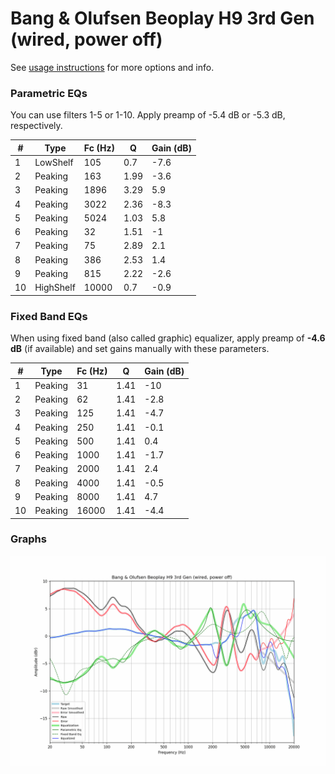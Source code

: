 # Bang & Olufsen Beoplay H9 3rd Gen (wired, power off)
See [usage instructions](https://github.com/jaakkopasanen/AutoEq#usage) for more options and info.

### Parametric EQs
You can use filters 1-5 or 1-10. Apply preamp of -5.4 dB or -5.3 dB, respectively.

|   # | Type      |   Fc (Hz) |    Q |   Gain (dB) |
|-----|-----------|-----------|------|-------------|
|   1 | LowShelf  |       105 | 0.7  |        -7.6 |
|   2 | Peaking   |       163 | 1.99 |        -3.6 |
|   3 | Peaking   |      1896 | 3.29 |         5.9 |
|   4 | Peaking   |      3022 | 2.36 |        -8.3 |
|   5 | Peaking   |      5024 | 1.03 |         5.8 |
|   6 | Peaking   |        32 | 1.51 |        -1   |
|   7 | Peaking   |        75 | 2.89 |         2.1 |
|   8 | Peaking   |       386 | 2.53 |         1.4 |
|   9 | Peaking   |       815 | 2.22 |        -2.6 |
|  10 | HighShelf |     10000 | 0.7  |        -0.9 |

### Fixed Band EQs
When using fixed band (also called graphic) equalizer, apply preamp of **-4.6 dB** (if available) and set gains manually with these parameters.

|   # | Type    |   Fc (Hz) |    Q |   Gain (dB) |
|-----|---------|-----------|------|-------------|
|   1 | Peaking |        31 | 1.41 |       -10   |
|   2 | Peaking |        62 | 1.41 |        -2.8 |
|   3 | Peaking |       125 | 1.41 |        -4.7 |
|   4 | Peaking |       250 | 1.41 |        -0.1 |
|   5 | Peaking |       500 | 1.41 |         0.4 |
|   6 | Peaking |      1000 | 1.41 |        -1.7 |
|   7 | Peaking |      2000 | 1.41 |         2.4 |
|   8 | Peaking |      4000 | 1.41 |        -0.5 |
|   9 | Peaking |      8000 | 1.41 |         4.7 |
|  10 | Peaking |     16000 | 1.41 |        -4.4 |

### Graphs
![](./Bang%20&%20Olufsen%20Beoplay%20H9%203rd%20Gen%20(wired,%20power%20off).png)
